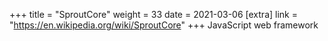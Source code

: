 +++
title = "SproutCore"
weight = 33
date = 2021-03-06
[extra]
link = "https://en.wikipedia.org/wiki/SproutCore"
+++
JavaScript web framework

